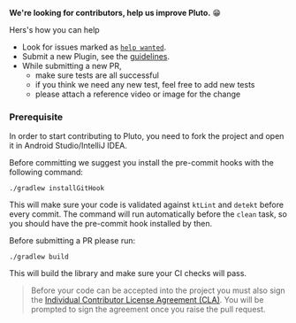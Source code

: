 <!-- Contributing
============

If you would like to contribute code to Pluto you can do so through GitHub by forking the repository and sending a pull request.

When submitting code, please make every effort to follow existing conventions and style in order to keep the code as readable as possible. Please also make sure your code compiles by running `./gradlew build`. For any formatting errors, run `./gradlew prCheck` to fix them.

Before your code can be accepted into the project you must also sign the [Individual Contributor License Agreement (CLA)][1].

[1]: https://cla-assistant.io/androidPluto/pluto -->



**We're looking for contributors, help us improve Pluto.** 😁 

<!-- If you would like to contribute code to Pluto you can do so through GitHub by forking the repository and sending a pull request. -->

Hers's how you can help
  - Look for issues marked as [`help wanted`](https://github.com/androidPluto/pluto/labels/help%20wanted).
  - Submit a new Plugin, see the [guidelines](/SUBMIT_GUIDELINES.md).
  - While submitting a new PR,
    - make sure tests are all successful
    - if you think we need any new test, feel free to add new tests
    - please attach a reference video or image for the change

### Prerequisite

In order to start contributing to Pluto, you need to fork the project and open it in Android Studio/IntelliJ IDEA.

Before committing we suggest you install the pre-commit hooks with the following command:
```
./gradlew installGitHook
```

This will make sure your code is validated against `ktLint` and `detekt` before every commit.
The command will run automatically before the `clean` task, so you should have the pre-commit hook installed by then.

Before submitting a PR please run:
```
./gradlew build
```
This will build the library and make sure your CI checks will pass.

>
> Before your code can be accepted into the project you must also sign the [Individual Contributor License Agreement (CLA)][1]. You will be prompted to sign the agreement once you raise the pull request.
> 

[1]: https://cla-assistant.io/androidPluto/pluto

